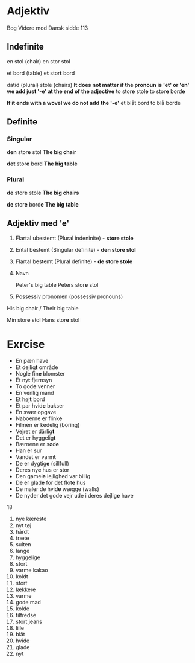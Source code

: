 # Adjektiv

Bog Videre mod Dansk sidde 113

## Indefinite

en stol (chair)
en stor stol

et bord (table)
e**t** stor**t** bord

datid (plural)
stole (chairs)
**It does not matter if the pronoun is 'et' or 'en' we add just '-e' at the end of the adjective**
to stor**e** stol**e**
to stor**e** bord**e**

**If it ends with a wovel we do not add the '-e'**
et blåt bord
to blå borde

## Definite

### Singular

**den** stor**e** stol
__The big chair__

**det** stor**e** bord
__The big table__

### Plural

**de** stor**e** stol**e**
__The big chairs__

**de** stor**e** bord**e**
__The big table__


## Adjektiv med 'e'

1. Flartal ubestemt (Plural indeninite) - __store stole__
2. Ental bestemt (Singular definite) - __den store stol__
3. Flartal bestemt (Plural definite) - __de store stole__
4. Navn

    Peter's big table
    Peters stor**e** stol

5. Possessiv pronomen (possessiv pronouns)

His big chair / Their big table

Min stor**e** stol
Hans stor**e** stol


# Exrcise

 - En pæn have
 - Et dejlig**t** område
 - Nogle fin**e** blomster
 - Et ny**t** fjernsyn
 - To god**e** venner
 - En venlig mand
 - Et høj**t** bord
 - Et par hvid**e** bukser
 - En svær opgave
 - Naboerne er flink**e**
 - Filmen er kedelig (boring)
 - Vejret er dårlig**t**
 - Det er hyggelig**t**
 - Bærnene er sød**e**
 - Han er sur
 - Vandet er varm**t**
 - De er dygtig**e** (sillfull)
 - Deres ny**e** hus er stor
 - Den gamel**e** lejlighed var billig
 - De er glad**e** for det flot**e** hus
 - De maler de hvid**e** wægge (walls)
 - De nyder det god**e** vejr ude i deres dejlig**e** have

 18

1. nye kæreste
2. nyt tøj
3. hårdt
4. træte
5. sulten
6. lange
7. hyggelige
8. stort
9. varme kakao
10. koldt
11. stort
12. lækkere
13. varme
14. gode mad
15. kolde
16. tilfredse
17. stort jeans
18. lille
19. blåt
20. hvide
21. glade
22. nyt
